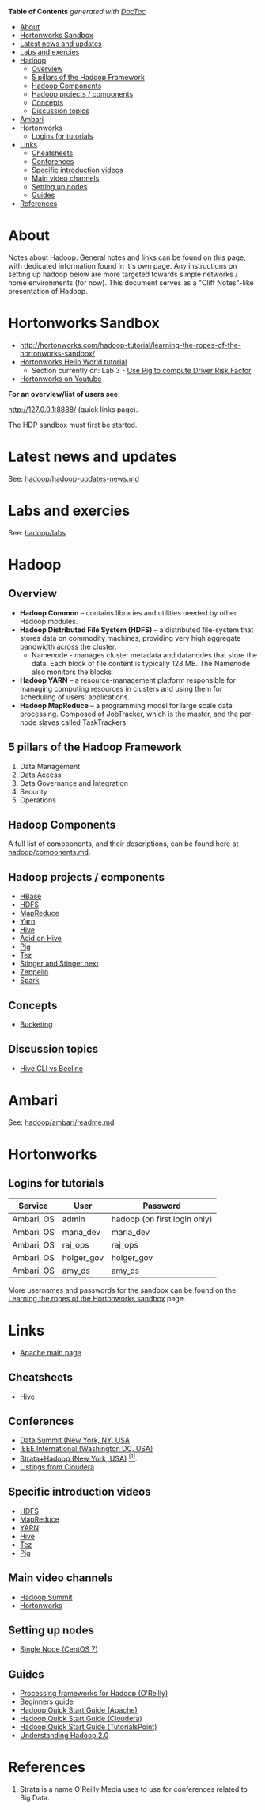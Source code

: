 <!-- START doctoc generated TOC please keep comment here to allow auto update -->
<!-- DON'T EDIT THIS SECTION, INSTEAD RE-RUN doctoc TO UPDATE -->
**Table of Contents**  *generated with [DocToc](https://github.com/thlorenz/doctoc)*

- [About](#about)
- [Hortonworks Sandbox](#hortonworks-sandbox)
- [Latest news and updates](#latest-news-and-updates)
- [Labs and exercies](#labs-and-exercies)
- [Hadoop](#hadoop)
  - [Overview](#overview)
  - [5 pillars of the Hadoop Framework](#5-pillars-of-the-hadoop-framework)
  - [Hadoop Components](#hadoop-components)
  - [Hadoop projects / components](#hadoop-projects--components)
  - [Concepts](#concepts)
  - [Discussion topics](#discussion-topics)
- [Ambari](#ambari)
- [Hortonworks](#hortonworks)
  - [Logins for tutorials](#logins-for-tutorials)
- [Links](#links)
  - [Cheatsheets](#cheatsheets)
  - [Conferences](#conferences)
  - [Specific introduction videos](#specific-introduction-videos)
  - [Main video channels](#main-video-channels)
  - [Setting up nodes](#setting-up-nodes)
  - [Guides](#guides)
- [References](#references)

<!-- END doctoc generated TOC please keep comment here to allow auto update -->

# About

Notes about Hadoop. General notes and links can be found on this page, with dedicated information found in it's own page. Any instructions on setting up hadoop below are more targeted towards simple networks / home environments (for now). This document serves as a "Cliff Notes"-like presentation of Hadoop.

# Hortonworks Sandbox

* http://hortonworks.com/hadoop-tutorial/learning-the-ropes-of-the-hortonworks-sandbox/
* [Hortonworks Hello World tutorial](http://hortonworks.com/hadoop-tutorial/hello-world-an-introduction-to-hadoop-hcatalog-hive-and-pig/#section_2)
  * Section currently on: Lab 3 - [Use Pig to compute Driver Risk Factor](https://github.com/hortonworks/tutorials/blob/hdp-2.5/tutorials/hortonworks/hello-hdp-an-introduction-to-hadoop/hello-hdp-section-5.md)
* [Hortonworks on Youtube](https://www.youtube.com/channel/UCXFjdDwI_CRTPxlshXWMu7w)


**For an overview/list of users see:**

http://127.0.0.1:8888/ (quick links page).

The HDP sandbox must first be started.

# Latest news and updates

See: [hadoop/hadoop-updates-news.md](https://github.com/mdeguzis/documents/tree/master/systems-engineer/hadoop)

# Labs and exercies

See: [hadoop/labs](https://github.com/mdeguzis/documents/tree/master/systems-engineer/hadoop/labs)

# Hadoop

## Overview

* **Hadoop Common** – contains libraries and utilities needed by other Hadoop modules.
* **Hadoop Distributed File System (HDFS)** – a distributed file-system that stores data on commodity machines, providing very high aggregate bandwidth across the cluster.
  * Namenode - manages cluster metadata and datanodes that store the data. Each block of file content is typically 128 MB. The Namenode also monitors the blocks
* **Hadoop YARN** – a resource-management platform responsible for managing computing resources in clusters and using them for scheduling of users’ applications.
* **Hadoop MapReduce** – a programming model for large scale data processing. Composed of JobTracker, which is the master, and the per-node slaves called TaskTrackers

## 5 pillars of the Hadoop Framework

1. Data Management
2. Data Access
3. Data Governance and Integration
4. Security
5. Operations

## Hadoop Components

A full list of comoponents, and their descriptions, can be found here at [hadoop/components.md](https://github.com/mdeguzis/documents/blob/master/systems-engineer/hadoop/components.md).

## Hadoop projects / components

* [HBase](https://github.com/mdeguzis/documents/blob/master/systems-engineer/hadoop/hadoop-projects/hbase.md)
* [HDFS](https://github.com/mdeguzis/documents/blob/master/systems-engineer/hadoop/hadoop-projects/hdfs.md)
* [MapReduce](https://github.com/mdeguzis/documents/blob/master/systems-engineer/hadoop/hadoop-projects/mapreduce.md)
* [Yarn](https://github.com/mdeguzis/documents/blob/master/systems-engineer/hadoop/hadoop-projects/yarn.md)
* [Hive](https://github.com/mdeguzis/documents/blob/master/systems-engineer/hadoop/hadoop-projects/hive.md)
* [Acid on Hive](https://github.com/mdeguzis/documents/blob/master/systems-engineer/hadoop/hadoop-projects/acid-on-hive.md)
* [Pig](https://github.com/mdeguzis/documents/blob/master/systems-engineer/hadoop/hadoop-projects/pig.md)
* [Tez](https://github.com/mdeguzis/documents/blob/master/systems-engineer/hadoop/hadoop-projects/tez.md)
* [Stinger and Stinger.next](https://github.com/mdeguzis/documents/blob/master/systems-engineer/hadoop/hadoop-projects/stinger-and-stringer.next.md)
* [Zeppelin](https://github.com/mdeguzis/documents/blob/master/systems-engineer/hadoop/hadoop-projects/zeppelin.md)
* [Spark](https://github.com/mdeguzis/documents/blob/master/systems-engineer/hadoop/hadoop-projects/spark.md)

## Concepts

* [Bucketing](http://hadooptutorial.info/bucketing-in-hive/)

## Discussion topics

* [Hive CLI vs Beeline](https://docs.hortonworks.com/HDPDocuments/HDP2/HDP-2.4.2/bk_dataintegration/content/beeline-vs-hive-cli.html)

# Ambari

See: [hadoop/ambari/readme.md](https://github.com/mdeguzis/documents/blob/master/systems-engineer/hadoop/ambari/readme.md)

# Hortonworks

## Logins for tutorials

Service |	User 	| Password
--------|-------|-------
Ambari, OS  |	admin |	hadoop (on first login only)
Ambari, OS 	| maria_dev |	maria_dev
Ambari, OS 	| raj_ops |	raj_ops
Ambari, OS 	| holger_gov |	holger_gov
Ambari, OS 	| amy_ds |	amy_ds

More usernames and passwords for the sandbox can be found on the [Learning the ropes of the Hortonworks sandbox](http://hortonworks.com/hadoop-tutorial/learning-the-ropes-of-the-hortonworks-sandbox/) page.

# Links

* [Apache main page](http://hadoop.apache.org/)

## Cheatsheets

* [Hive](http://hortonworks.com/blog/hive-cheat-sheet-for-sql-users/)

## Conferences

* [Data Summit (New York,  NY, USA](http://www.dbta.com/DataSummit)
* [IEEE International (Washington DC, USA)](http://cci.drexel.edu/bigdata/bigdata2016/index.html)
* [Strata+Hadoop (New York, USA)](http://conferences.oreilly.com/strata/hadoop-big-data-ny) [<sup>[1]</sup>](#cite1).
* [Listings from Cloudera](http://www.cloudera.com/about-cloudera/events.html)

## Specific introduction videos

* [HDFS](https://youtu.be/1_ly9dZnmWc)
* [MapReduce](https://www.youtube.com/watch?v=ht3dNvdNDzI)
* [YARN](https://youtu.be/wlouNFscZS0)
* [Hive](https://youtu.be/Pn7Sp2-hUXE)
* [Tez](https://youtu.be/cPSfA1bhgVA)
* [Pig](https://youtu.be/PQb9I-8986s)

## Main video channels

* [Hadoop Summit](https://www.youtube.com/channel/UC5o4P1O-WVE15EZWqayc5dw)
* [Hortonworks](https://www.youtube.com/channel/UCXFjdDwI_CRTPxlshXWMu7w)

## Setting up nodes 

* [Single Node (CentOS 7)](http://www.tecmint.com/install-configure-apache-hadoop-centos-7/)

## Guides

* [Processing frameworks for Hadoop (O'Reilly)](https://www.oreilly.com/ideas/processing-frameworks-for-hadoop)
* [Beginners guide](http://blog.matthewrathbone.com/2013/04/17/what-is-hadoop.html)
* [Hadoop Quick Start Guide (Apache)](https://wiki.apache.org/hadoop/QuickStart)
* [Hadoop Quick Start Guide (Cloudera)](http://www.cloudera.com/developers/get-started-with-hadoop-tutorial.html)
* [Hadoop Quick Start Guide (TutorialsPoint)](https://www.tutorialspoint.com/hadoop/hadoop_quick_guide.htm)
* [Understanding Hadoop 2.0](http://hortonworks.com/blog/understanding-hadoop-2-0/)

# References
1. <a name="cite1"></a> Strata is a name O'Reilly Media uses to use for conferences related to Big Data.

